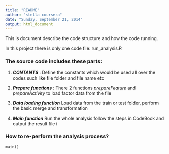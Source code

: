 ```yaml
---
title: "README"
author: "stella coursera"
date: "Sunday, September 21, 2014"
output: html_document
---
```


This is document describe the code structure and how the code running.

In this project there is only one code file: run_analysis.R

### The source code includes these parts:

1. _**CONTANTS**_ : Define the constants which would be used all over the codes such like file folder and file name etc

2. _**Prepare functions**_ : There 2 functions _prepareFeature_ and _prepareActivity_ to load factor data from the file

3. _**Data loading function**_ Load data from the train or test folder, perform the basic merge and transformation

4. _**Main function**_ Run the whole analysis follow the steps in CodeBook and output the result file i

### How to re-perform the analysis process?

```{r}
main()
```